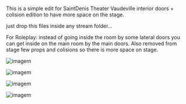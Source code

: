 This is a simple edit for SaintDenis Theater Vaudeville interior doors + colision edition to have more space on the stage.

just drop this files inside any stream folder... 

For Roleplay: instead of going inside the room by some lateral doors you can get inside on the main room by the main doors.
Also removed from stage few props and colisions so there is more space on stage.

![imagem](https://github.com/zetafe1/std_theatre_doors/assets/79672264/853f665e-5ddb-4115-b2a2-65ad371746db)

![imagem](https://github.com/zetafe1/std_theatre_doors/assets/79672264/064ad7ec-4502-4049-aba0-efddc46671c1)

![imagem](https://github.com/zetafe1/std_theatre_doors/assets/79672264/a8be4a47-5de1-4ff3-a070-e620cf692660)

![imagem](https://github.com/zetafe1/std_theatre_doors/assets/79672264/77ba8ffd-3e34-4d4b-bddf-3d18ac0d49d9)


